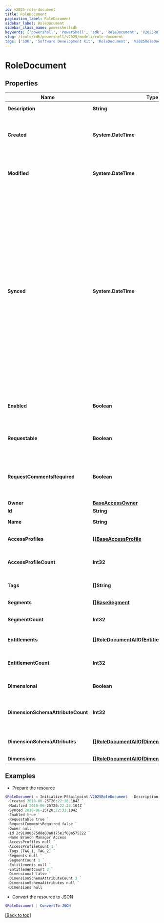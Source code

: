 ```yaml
---
id: v2025-role-document
title: RoleDocument
pagination_label: RoleDocument
sidebar_label: RoleDocument
sidebar_class_name: powershellsdk
keywords: ['powershell', 'PowerShell', 'sdk', 'RoleDocument', 'V2025RoleDocument'] 
slug: /tools/sdk/powershell/v2025/models/role-document
tags: ['SDK', 'Software Development Kit', 'RoleDocument', 'V2025RoleDocument']
---
```



# RoleDocument

## Properties

Name | Type | Description | Notes
------------ | ------------- | ------------- | -------------
**Description** | **String** | Access item's description. | [optional] 
**Created** | **System.DateTime** | ISO-8601 date-time referring to the time when the object was created. | [optional] 
**Modified** | **System.DateTime** | ISO-8601 date-time referring to the time when the object was last modified. | [optional] 
**Synced** | **System.DateTime** | ISO-8601 date-time referring to the date-time when object was queued to be synced into search database for use in the search API.   This date-time changes anytime there is an update to the object, which triggers a synchronization event being sent to the search database.  There may be some delay between the `synced` time and the time when the updated data is actually available in the search API.  | [optional] 
**Enabled** | **Boolean** | Indicates whether the access item is currently enabled. | [optional] [default to $false]
**Requestable** | **Boolean** | Indicates whether the access item can be requested. | [optional] [default to $true]
**RequestCommentsRequired** | **Boolean** | Indicates whether comments are required for requests to access the item. | [optional] [default to $false]
**Owner** | [**BaseAccessOwner**](base-access-owner) |  | [optional] 
**Id** | **String** | ID of the role. | [required]
**Name** | **String** | Name of the role. | [required]
**AccessProfiles** | [**[]BaseAccessProfile**](base-access-profile) | Access profiles included with the role. | [optional] 
**AccessProfileCount** | **Int32** | Number of access profiles included with the role. | [optional] 
**Tags** | **[]String** | Tags that have been applied to the object. | [optional] 
**Segments** | [**[]BaseSegment**](base-segment) | Segments with the role. | [optional] 
**SegmentCount** | **Int32** | Number of segments with the role. | [optional] 
**Entitlements** | [**[]RoleDocumentAllOfEntitlements**](role-document-all-of-entitlements) | Entitlements included with the role. | [optional] 
**EntitlementCount** | **Int32** | Number of entitlements included with the role. | [optional] 
**Dimensional** | **Boolean** |  | [optional] [default to $false]
**DimensionSchemaAttributeCount** | **Int32** | Number of dimension attributes included with the role. | [optional] 
**DimensionSchemaAttributes** | [**[]RoleDocumentAllOfDimensionSchemaAttributes**](role-document-all-of-dimension-schema-attributes) | Dimension attributes included with the role. | [optional] 
**Dimensions** | [**[]RoleDocumentAllOfDimensions**](role-document-all-of-dimensions) |  | [optional] 

## Examples

- Prepare the resource
```powershell
$RoleDocument = Initialize-PSSailpoint.V2025RoleDocument  -Description Admin access `
 -Created 2018-06-25T20:22:28.104Z `
 -Modified 2018-06-25T20:22:28.104Z `
 -Synced 2018-06-25T20:22:33.104Z `
 -Enabled true `
 -Requestable true `
 -RequestCommentsRequired false `
 -Owner null `
 -Id 2c91808375d8e80a0175e1f88a575222 `
 -Name Branch Manager Access `
 -AccessProfiles null `
 -AccessProfileCount 1 `
 -Tags [TAG_1, TAG_2] `
 -Segments null `
 -SegmentCount 1 `
 -Entitlements null `
 -EntitlementCount 3 `
 -Dimensional false `
 -DimensionSchemaAttributeCount 3 `
 -DimensionSchemaAttributes null `
 -Dimensions null
```

- Convert the resource to JSON
```powershell
$RoleDocument | ConvertTo-JSON
```


[[Back to top]](#) 

